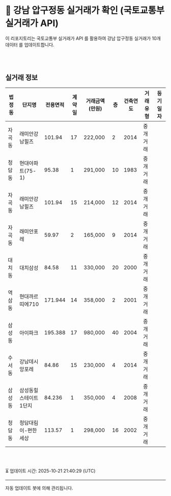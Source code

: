 
# 🚩 강남 압구정동 실거래가 확인 (국토교통부 실거래가 API)

이 리포지토리는 국토교통부 실거래가 API 를 활용하여 강남 압구정동 실거래가 10개 데이터 를 업데이트합니다.

<br>
<br>

## 실거래 정보
| 법정동 | 단지명 | 전용면적 | 계약일 | 거래금액(만원) | 층 | 건축연도 | 거래유형 | 등기일자 |
| --- | --- | --- | --- | --- | --- | --- | --- | --- |
| 자곡동 | 래미안강남힐즈 | 101.94 | 17 | 222,000 | 2 | 2014 | 중개거래 |  |
| 청담동 | 현대아파트(75-1) | 95.38 | 1 | 291,000 | 10 | 1983 | 중개거래 |  |
| 자곡동 | 래미안강남힐즈 | 101.94 | 15 | 214,000 | 12 | 2014 | 중개거래 |  |
| 자곡동 | 래미안포레 | 59.97 | 2 | 165,000 | 9 | 2014 | 중개거래 |  |
| 대치동 | 대치삼성 | 84.58 | 11 | 330,000 | 20 | 2000 | 중개거래 |  |
| 역삼동 | 현대까르띠에710 | 171.944 | 14 | 358,000 | 2 | 2001 | 중개거래 |  |
| 삼성동 | 아이파크 | 195.388 | 17 | 980,000 | 40 | 2004 | 중개거래 |  |
| 수서동 | 강남데시앙포레 | 84.86 | 15 | 230,000 | 4 | 2014 | 중개거래 |  |
| 삼성동 | 삼성동힐스테이트 1단지 | 84.236 | 1 | 350,000 | 4 | 2008 | 중개거래 |  |
| 청담동 | 청담대림이-편한세상 | 113.57 | 1 | 298,000 | 16 | 2002 | 중개거래 |  |

<br>
<br>

⏳ 업데이트 시간: 2025-10-21 21:40:29 (UTC)

---
자동 업데이트 봇에 의해 관리됩니다.
    